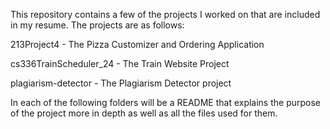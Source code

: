 This repository contains a few of the projects I worked on that are included in my resume. The projects are as follows:

213Project4 - The Pizza Customizer and Ordering Application

cs336TrainScheduler_24 - The Train Website Project

plagiarism-detector - The Plagiarism Detector project


In each of the following folders will be a README that explains the purpose of the project more in depth as well as all the files used for them.
